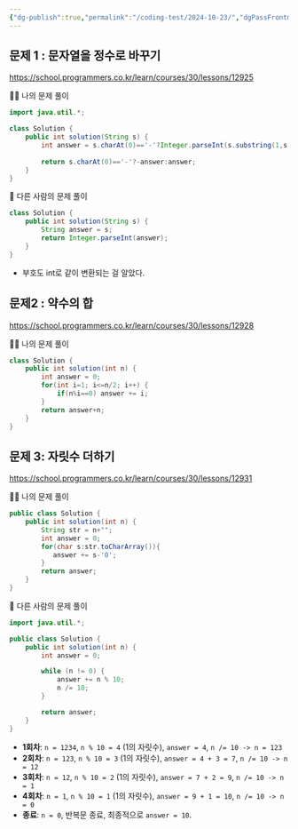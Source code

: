 ```yaml
---
{"dg-publish":true,"permalink":"/coding-test/2024-10-23/","dgPassFrontmatter":true,"noteIcon":""}
---
```



## 문제 1 : 문자열을 정수로 바꾸기
https://school.programmers.co.kr/learn/courses/30/lessons/12925

 🙋‍♀️ 나의 문제 풀이
```java
import java.util.*;

class Solution {
    public int solution(String s) {
        int answer = s.charAt(0)=='-'?Integer.parseInt(s.substring(1,s.length())):Integer.parseInt(s);
      
        return s.charAt(0)=='-'?-answer:answer;
    }
}
```


 
👥 다른 사람의 문제 풀이
```java
class Solution {
    public int solution(String s) {
        String answer = s;
        return Integer.parseInt(answer);
    }
}
```

- 부호도 int로 같이 변환되는 걸 알았다. 

##  문제2 : 약수의 합
https://school.programmers.co.kr/learn/courses/30/lessons/12928

 🙋‍♀️ 나의 문제 풀이
```java
class Solution {
    public int solution(int n) {
        int answer = 0;
        for(int i=1; i<=n/2; i++) {
            if(n%i==0) answer += i;
        }
        return answer+n;
    }
}
```


##  문제 3: 자릿수 더하기
https://school.programmers.co.kr/learn/courses/30/lessons/12931

 🙋‍♀️ 나의 문제 풀이
```java
public class Solution {
    public int solution(int n) {
        String str = n+"";
        int answer = 0;
        for(char s:str.toCharArray()){
           answer += s-'0';
        }
        return answer;
    }
}
```


👥 다른 사람의 문제 풀이
```java
import java.util.*;

public class Solution {
    public int solution(int n) {
        int answer = 0;

        while (n != 0) {
            answer += n % 10;
            n /= 10;
        }

        return answer;
    }
}
```

- **1회차**: `n = 1234`, `n % 10 = 4` (1의 자릿수), `answer = 4`, `n /= 10 -> n = 123`
- **2회차**: `n = 123`, `n % 10 = 3` (1의 자릿수), `answer = 4 + 3 = 7`, `n /= 10 -> n = 12`
- **3회차**: `n = 12`, `n % 10 = 2` (1의 자릿수), `answer = 7 + 2 = 9`, `n /= 10 -> n = 1`
- **4회차**: `n = 1`, `n % 10 = 1` (1의 자릿수), `answer = 9 + 1 = 10`, `n /= 10 -> n = 0`
- **종료**: `n = 0`, 반복문 종료, 최종적으로 `answer = 10`.